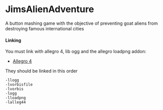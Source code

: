 # JimsAlienAdventure
A button mashing game with the objective of preventing goat aliens from destroying famous international cities

#### Linking
You must link with allegro 4, lib ogg and the allegro loadpng addon:
- [Allegro 4](http://liballeg.org/api.html)

They should be linked in this order
```
-llogg
-lvorbisfile
-lvorbis
-logg
-lloadpng
-lalleg44
```
